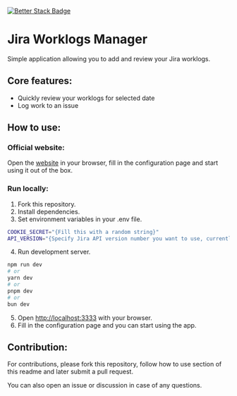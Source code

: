 [![Better Stack Badge](https://uptime.betterstack.com/status-badges/v3/monitor/1kwhy.svg)](https://uptime.betterstack.com/?utm_source=status_badge)
# Jira Worklogs Manager

Simple application allowing you to add and review your Jira worklogs.

## Core features:

- Quickly review your worklogs for selected date
- Log work to an issue

## How to use:

### Official website:
Open the [website](https://jira-worklogs-manager.netlify.app/) in your browser, fill in the configuration page and start using it out of the box.

### Run locally:
1. Fork this repository.
2. Install dependencies.
3. Set environment variables in your .env file.
```bash
COOKIE_SECRET="{Fill this with a random string}"
API_VERSION="{Specify Jira API version number you want to use, currently used version is '2'}"
```
4. Run development server.
```bash
npm run dev
# or
yarn dev
# or
pnpm dev
# or
bun dev
```

5. Open [http://localhost:3333](http://localhost:3333) with your browser.
6. Fill in the configuration page and you can start using the app.

## Contribution:
For contributions, please fork this repository, follow how to use section of this readme and later submit a pull request.

You can also open an issue or discussion in case of any questions.
